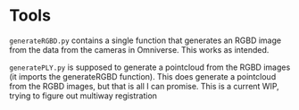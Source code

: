 # Tools

`generateRGBD.py` contains a single function that generates an RGBD image from the data from the cameras in Omniverse. This works as intended.

`generatePLY.py` is supposed to generate a pointcloud from the RGBD images (it imports the generateRGBD function). This does generate a pointcloud from the RGBD images, but that is all I can promise. This is a current WIP, trying to figure out multiway registration
